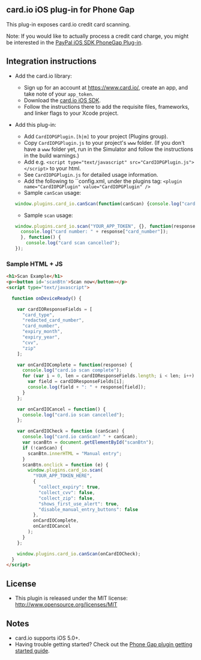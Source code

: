 card.io iOS plug-in for Phone Gap
---------------------------------

This plug-in exposes card.io credit card scanning.

Note: If you would like to actually process a credit card charge, you might be interested in the [PayPal iOS SDK PhoneGap Plug-in](https://github.com/paypal/PayPal-iOS-SDK-PhoneGap).


Integration instructions
------------------------

* Add the card.io library:
    * Sign up for an account at https://www.card.io/, create an app, and take note of your `app_token`.
    * Download the [card.io iOS SDK](https://github.com/card-io/card.io-iOS-SDK).
    * Follow the instructions there to add the requisite files, frameworks, and linker flags to your Xcode project.

* Add this plug-in:
    * Add `CardIOPGPlugin.[h|m]` to your project (Plugins group).
    * Copy `CardIOPGPlugin.js` to your project's `www` folder. (If you don't have a `www` folder yet, run in the Simulator and follow the instructions in the build warnings.)
    * Add e.g. `<script type="text/javascript" src="CardIOPGPlugin.js"></script>` to your html.
    * See `CardIOPGPlugin.js` for detailed usage information.
    * Add the following to ``config.xml, under the plugins tag: `<plugin name="CardIOPGPlugin" value="CardIOPGPlugin" />`
    * Sample `canScan` usage:

    ```javascript
    window.plugins.card_io.canScan(function(canScan) {console.log("card.io can scan: " + canScan);});
    ```

    * Sample `scan` usage:  

    ```javascript
    window.plugins.card_io.scan("YOUR_APP_TOKEN", {}, function(response) {
      console.log("card number: " + response["card_number"]);
      }, function() {
        console.log("card scan cancelled");
    });
    ```

### Sample HTML + JS

```html
<h1>Scan Example</h1>
<p><button id='scanBtn'>Scan now</button></p>
<script type="text/javascript">

  function onDeviceReady() {

    var cardIOResponseFields = [
      "card_type",
      "redacted_card_number",
      "card_number",
      "expiry_month",
      "expiry_year",
      "cvv",
      "zip"
    ];

    var onCardIOComplete = function(response) {
      console.log("card.io scan complete");
      for (var i = 0, len = cardIOResponseFields.length; i < len; i++) {
        var field = cardIOResponseFields[i];
        console.log(field + ": " + response[field]);
      }
    };

    var onCardIOCancel = function() {
      console.log("card.io scan cancelled");
    };

    var onCardIOCheck = function (canScan) {
      console.log("card.io canScan? " + canScan);
      var scanBtn = document.getElementById("scanBtn");
      if (!canScan) {
        scanBtn.innerHTML = "Manual entry";
      }
      scanBtn.onclick = function (e) {
        window.plugins.card_io.scan(
          "YOUR_APP_TOKEN_HERE",
          {
            "collect_expiry": true,
            "collect_cvv": false,
            "collect_zip": false,
            "shows_first_use_alert": true,
            "disable_manual_entry_buttons": false
          },
          onCardIOComplete,
          onCardIOCancel
        );
      }
    };

    window.plugins.card_io.canScan(onCardIOCheck);
  }
</script>
```

License
-------
* This plugin is released under the MIT license: http://www.opensource.org/licenses/MIT

Notes
-----
* card.io supports iOS 5.0+.
* Having trouble getting started? Check out the [Phone Gap plugin getting started guide](http://docs.phonegap.com/en/2.7.0/guide_getting-started_ios_index.md.html#Getting%20Started%20with%20iOS).
